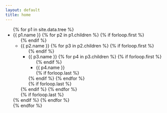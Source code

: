 ```yaml
---
layout: default
title: home
---
```

<ul>
{% for p1 in site.data.tree %}
  <li>{{ p1.name }}
    {% for p2 in p1.children %}
    {% if forloop.first %}<ul>{% endif %}
    <li>{{ p2.name }}
      {% for p3 in p2.children %}
      {% if forloop.first %}<ul>{% endif %}
      <li>{{ p3.name }}
        {% for p4 in p3.children %}
        {% if forloop.first %}<ul>{% endif %}
        <li>{{ p4.name }}
        </li>
        {% if forloop.last %}</ul>{% endif %}
        {% endfor %}
      </li>
      {% if forloop.last %}</ul>{% endif %}
      {% endfor %}
    </li>
    {% if forloop.last %}</ul>{% endif %}
    {% endfor %}
  </li>
  {% endfor %}
</ul>
